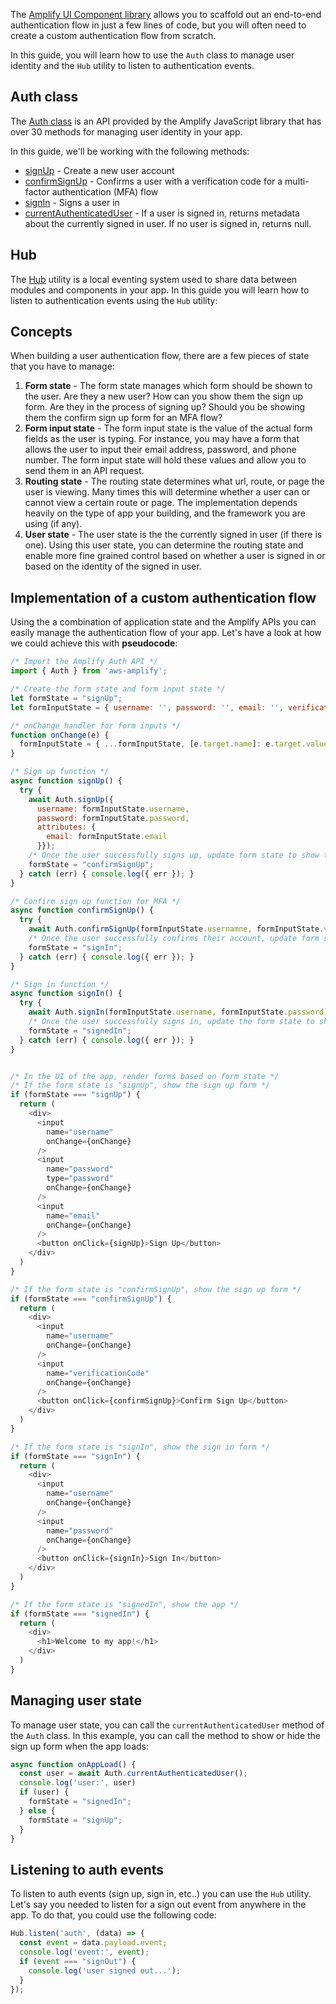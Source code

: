 The [Amplify UI Component library](~/ui/auth/authenticator.md) allows you to scaffold out an end-to-end authentication flow in just a few lines of code, but you will often need to create a custom authentication flow from scratch.

In this guide, you will learn how to use the `Auth` class to manage user identity and the `Hub` utility to listen to authentication events.

## Auth class

The [Auth class](https://aws-amplify.github.io/amplify-js/api/classes/authclass.html) is an API provided by the Amplify JavaScript library that has over 30 methods for managing user identity in your app.

In this guide, we'll be working with the following methods:

- [signUp](https://aws-amplify.github.io/amplify-js/api/classes/authclass.html#signup) - Create a new user account
- [confirmSignUp](https://aws-amplify.github.io/amplify-js/api/classes/authclass.html#confirmsignup) - Confirms a user with a verification code for a multi-factor authentication (MFA) flow
- [signIn](https://aws-amplify.github.io/amplify-js/api/classes/authclass.html#signin) - Signs a user in
- [currentAuthenticatedUser](https://aws-amplify.github.io/amplify-js/api/classes/authclass.html#currentauthenticateduser) - If a user is signed in, returns metadata about the currently signed in user. If no user is signed in, returns null.

## Hub

The [Hub](~/lib/utilities/hub.md) utility is a local eventing system used to share data between modules and components in your app. In this guide you will learn how to listen to authentication events using the `Hub` utility:

## Concepts

When building a user authentication flow, there are a few pieces of state that you have to manage:

1. __Form state__ - The form state manages which form should be shown to the user. Are they a new user? How can you show them the sign up form. Are they in the process of signing up? Should you be showing them the confirm sign up form for an MFA flow?
2. __Form input state__ - The form input state is the value of the actual form fields as the user is typing. For instance, you may have a form that allows the user to input their email address, password, and phone number. The form input state will hold these values and allow you to send them in an API request.
3. __Routing state__ - The routing state determines what url, route, or page the user is viewing. Many times this will determine whether a user can or cannot view a certain route or page. The implementation depends heavily on the type of app your building, and the framework you are using (if any).
4. __User state__ - The user state is the the currently signed in user (if there is one). Using this user state, you can determine the routing state and enable more fine grained control based on whether a user is signed in or based on the identity of the signed in user.

<!-- This guide will cover strategies for handling __form state__, __form input state__, and __user state__ but will not be covering routing state as this is very dependent on the fram -->

## Implementation of a custom authentication flow

Using the a combination of application state and the Amplify APIs you can easily manage the authentication flow of your app. Let's have a look at how we could achieve this with __pseudocode__:

```javascript
/* Import the Amplify Auth API */
import { Auth } from 'aws-amplify';

/* Create the form state and form input state */
let formState = "signUp";
let formInputState = { username: '', password: '', email: '', verificationCode: '' };

/* onChange handler for form inputs */
function onChange(e) {
  formInputState = { ...formInputState, [e.target.name]: e.target.value };
}

/* Sign up function */
async function signUp() {
  try {
    await Auth.signUp({
      username: formInputState.username,
      password: formInputState.password,
      attributes: {
        email: formInputState.email
      }});
    /* Once the user successfully signs up, update form state to show the confirm sign up form for MFA */
    formState = "confirmSignUp";
  } catch (err) { console.log({ err }); }
}

/* Confirm sign up function for MFA */
async function confirmSignUp() {
  try {
    await Auth.confirmSignUp(formInputState.usernamne, formInputState.verificationCode);
    /* Once the user successfully confirms their account, update form state to show the sign in form*/
    formState = "signIn";
  } catch (err) { console.log({ err }); }
}

/* Sign in function */
async function signIn() {
  try {
    await Auth.signIn(formInputState.username, formInputState.password);
    /* Once the user successfully signs in, update the form state to show the signed in state */
    formState = "signedIn";
  } catch (err) { console.log({ err }); }
}


/* In the UI of the app, render forms based on form state */
/* If the form state is "signUp", show the sign up form */
if (formState === "signUp") {
  return (
    <div>
      <input
        name="username"
        onChange={onChange}
      />
      <input
        name="password"
        type="password"
        onChange={onChange}
      />
      <input
        name="email"
        onChange={onChange}
      />
      <button onClick={signUp}>Sign Up</button>
    </div>
  )
}

/* If the form state is "confirmSignUp", show the sign up form */
if (formState === "confirmSignUp") {
  return (
    <div>
      <input
        name="username"
        onChange={onChange}
      />
      <input
        name="verificationCode"
        onChange={onChange}
      />
      <button onClick={confirmSignUp}>Confirm Sign Up</button>
    </div>
  )
}

/* If the form state is "signIn", show the sign in form */
if (formState === "signIn") {
  return (
    <div>
      <input
        name="username"
        onChange={onChange}
      />
      <input
        name="password"
        onChange={onChange}
      />
      <button onClick={signIn}>Sign In</button>
    </div>
  )
}

/* If the form state is "signedIn", show the app */
if (formState === "signedIn") {
  return (
    <div>
      <h1>Welcome to my app!</h1>
    </div>
  )
}
```

## Managing user state

To manage user state, you can call the `currentAuthenticatedUser` method of the `Auth` class. In this example, you can call the method to show or hide the sign up form when the app loads:

```javascript
async function onAppLoad() {
  const user = await Auth.currentAuthenticatedUser();
  console.log('user:', user)
  if (user) {
    formState = "signedIn";
  } else {
    formState = "signUp";
  }
}
```

## Listening to auth events

To listen to auth events (sign up, sign in, etc..) you can use the `Hub` utility. Let's say you needed to listen for a sign out event from anywhere in the app. To do that, you could use the following code:

```javascript
Hub.listen('auth', (data) => {
  const event = data.payload.event;
  console.log('event:', event);
  if (event === "signOut") {
    console.log('user signed out...');
  }
});
```
